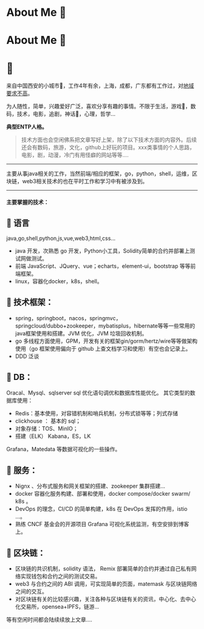 # About Me 🤠

# About Me 🤠


# 🚸

来自中国西安的小城市🌃，工作4年有余，上海，成都，广东都有工作过，对<u>地域要求不高</u>。


为人随性，简单，兴趣爱好广泛，喜欢分享有趣的事情。不限于生活，游戏🤠，数码，技术，电影，追剧，神话🔱，心理，哲学... 

**典型ENTP人格。**

> 技术方面也会空闲佛系把文章写好上架，除了以下技术方面的内容外。后续还会有数码，旅游，文化，github上好玩的项目。xxx类事情的个人思路，电影，剧，动漫，冷门有用怪癖的网站等等....

---

主要从事java相关的工作，当然前端/相应的框架，go，python，shell，运维，区块链，web3相关技术的也在平时工作和学习中有被涉及到。

---

#### 主要掌握的技术：

## 🔸 语言

java,go,shell,python,js,vue,web3,html,css...

- java 开发，次熟悉 go 开发，Python小工具，Solidity简单的合约并部署上测试网做测试。
- 前端 JavaScript、JQuery、vue；echarts，element-ui，bootstrap 等等前端框架。
- linux，容器化docker，k8s，shell。

## 🔸 技术框架：

- spring，springboot，nacos，springmvc，springcloud/dubbo+zookeeper，mybatisplus，hibernate等等一些常用的java框架使用和搭建。JVM 优化，JVM 垃圾回收机制。
- go 多线程方面使用，GPM，开发有关的框架gin/gorm/hertz/wire等等做架构使用（go 框架使用偏向于 github 上查文档学习和使用）有空也会记录上。
- DDD 泛谈

## 🔸 DB：

 Oracal、Mysql、sqlserver sql 优化语句调优和数据库性能优化。 
其它类型的数据库使用：

- Redis：基本使用，对容错机制和哨兵机制，分布式锁等等；列式存储 
- clickhouse ： 基本的 sql；    
- 对象存储：TOS、MinIO；
- 搭建（ELK） Kabana，ES，LK

Grafana，Matedata 等数据可视化的一些操作。

## 🔸 服务：

- Nignx 、分布式服务和网关框架的搭建、zookeeper 集群搭建...
- docker 容器化服务构建、部署和使用，docker compose/docker swarm/ k8s 。 
- DevOps 的理念，CI/CD 的简单构建，k8s 在 DevOps 发挥的作用，istio ...。
- 熟练 CNCF 基金会的开源项目 Grafana 可视化系统监测，有空安排到博客上。
## 🔸 区块链：

- 区块链的共识机制，solidity 语法， Remix 部署简单的合约并通过自己私有网络实现钱包和合约之间的测试交易。 
- web3 与合约之间的 ABI 调用，可实现简单的页面，matemask 与区块链网络之间的交互。
- 对区块链有关的比较感兴趣，关注各种与区块链有关的资讯，中心化、去中心化交易所，opensea+IPFS，链游...



等有空闲时间都会陆续续放上文章....

